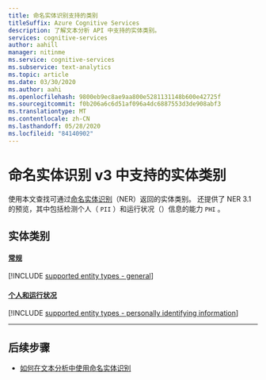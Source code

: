 ```yaml
---
title: 命名实体识别支持的类别
titleSuffix: Azure Cognitive Services
description: 了解文本分析 API 中支持的实体类别。
services: cognitive-services
author: aahill
manager: nitinme
ms.service: cognitive-services
ms.subservice: text-analytics
ms.topic: article
ms.date: 03/30/2020
ms.author: aahi
ms.openlocfilehash: 9800eb9ec8ae9aa800e5281131148b600e42725f
ms.sourcegitcommit: f0b206a6c6d51af096a4dc6887553d3de908abf3
ms.translationtype: MT
ms.contentlocale: zh-CN
ms.lasthandoff: 05/28/2020
ms.locfileid: "84140902"
---
```

# <a name="supported-entity-categories-in-named-entity-recognition-v3"></a>命名实体识别 v3 中支持的实体类别

使用本文查找可通过[命名实体识别](how-tos/text-analytics-how-to-entity-linking.md)（NER）返回的实体类别。 还提供了 NER 3.1 的预览，其中包括检测个人（ `PII` ）和运行状况（）信息的能力 `PHI` 。

## <a name="entity-categories"></a>实体类别

#### <a name="general"></a>[常规](#tab/general)

[!INCLUDE [supported entity types - general](./includes/entity-types/general-entities.md)]

#### <a name="personal-and-health"></a>[个人和运行状况](#tab/personal)

[!INCLUDE [supported entity types - personally identifying information](./includes/entity-types/personal-information-entities.md)]

***

## <a name="next-steps"></a>后续步骤

* [如何在文本分析中使用命名实体识别](how-tos/text-analytics-how-to-entity-linking.md)